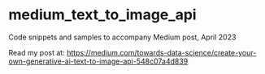 # medium_text_to_image_api
Code snippets and samples to accompany Medium post, April 2023

Read my post at: https://medium.com/towards-data-science/create-your-own-generative-ai-text-to-image-api-548c07a4d839
